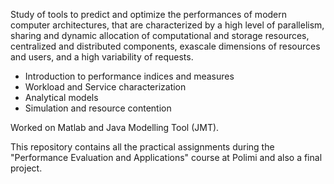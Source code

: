 Study of tools to predict and optimize the performances of modern computer architectures, that are characterized by a high level of parallelism,
sharing and dynamic allocation of computational and storage resources, centralized and distributed components, exascale dimensions of resources and users, and a high variability of requests.

- Introduction to performance indices and measures
- Workload and Service characterization
- Analytical models
- Simulation and resource contention

Worked on Matlab and Java Modelling Tool (JMT).

This repository contains all the practical assignments during the "Performance Evaluation and Applications" course at Polimi and also a final project.
